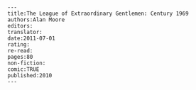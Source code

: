 
    ---
    title:The League of Extraordinary Gentlemen: Century 1969
    authors:Alan Moore
    editors:
    translator:
    date:2011-07-01
    rating:
    re-read:
    pages:80
    non-fiction:
    comic:TRUE
    published:2010
    ---

    
